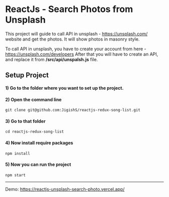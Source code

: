 # ReactJs - Search Photos from Unsplash

This project will guide to call API in unsplash - https://unsplash.com/ website and get the photos. It will show photos in masonry style.

To call API in unsplash, you have to create your account from here - https://unsplash.com/developers
After that you will have to create an API, and replace it from **/src/api/unspalsh.js** file.

## Setup Project
#### 1) Go to the folder where you want to set up the project.
#### 2) Open the command line
```
git clone git@github.com:JigishS/reactjs-redux-song-list.git
```
#### 3) Go to that folder
```
cd reactjs-redux-song-list
```
#### 4) Now install require packages
```
npm install
```
#### 5) Now you can run the project
```
npm start
```

***

Demo: https://reactjs-unsplash-search-photo.vercel.app/
